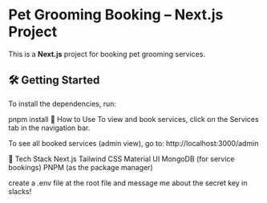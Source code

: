 # Pet Grooming Booking – Next.js Project

This is a **Next.js** project for booking pet grooming services.

## 🛠 Getting Started

To install the dependencies, run:

pnpm install
🚀 How to Use
To view and book services, click on the Services tab in the navigation bar.

To see all booked services (admin view), go to:
http://localhost:3000/admin

📁 Tech Stack
Next.js
Tailwind CSS
Material UI
MongoDB (for service bookings)
PNPM (as the package manager)

create a .env file at the root file and message me about the secret key in slacks!
